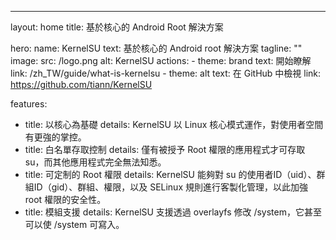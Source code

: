 ---
layout: home
title: 基於核心的 Android Root 解決方案

hero:
  name: KernelSU
  text: 基於核心的 Android root 解決方案
  tagline: ""
  image:
    src: /logo.png
    alt: KernelSU
  actions:
    - theme: brand
      text: 開始瞭解
      link: /zh_TW/guide/what-is-kernelsu
    - theme: alt
      text: 在 GitHub 中檢視
      link: https://github.com/tiann/KernelSU

features:
  - title: 以核心為基礎
    details: KernelSU 以 Linux 核心模式運作，對使用者空間有更強的掌控。
  - title: 白名單存取控制
    details: 僅有被授予 Root 權限的應用程式才可存取 su，而其他應用程式完全無法知悉。
  - title: 可定制的 Root 權限
    details: KernelSU 能夠對 su 的使用者ID（uid）、群組ID（gid）、群組、權限，以及 SELinux 規則進行客製化管理，以此加強 root 權限的安全性。
  - title: 模組支援
    details: KernelSU 支援透過 overlayfs 修改 /system，它甚至可以使 /system 可寫入。

